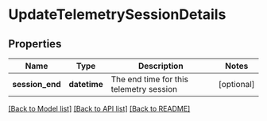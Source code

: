 # UpdateTelemetrySessionDetails


## Properties
Name | Type | Description | Notes
------------ | ------------- | ------------- | -------------
**session_end** | **datetime** | The end time for this telemetry session | [optional] 

[[Back to Model list]](../README.md#documentation-for-models) [[Back to API list]](../README.md#documentation-for-api-endpoints) [[Back to README]](../README.md)


